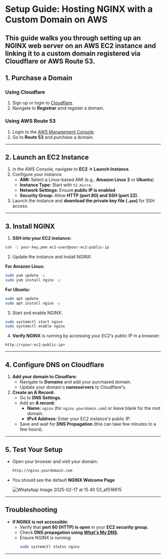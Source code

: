 # Setup Guide: Hosting NGINX with a Custom Domain on AWS

This guide walks you through setting up an **NGINX** web server on an **AWS EC2** instance and linking it to a **custom domain** registered via **Cloudflare** or **AWS Route 53**.
---

## 1. **Purchase a Domain** 
### Using Cloudfare
1. Sign up or login to [Cloudflare](https://www.cloudflare.com/).
2. Navigate to **Registrar** amd register a domain.

### **Using AWS Route 53**
1. Login to the [AWS Management Console](https://aws.amazon.com/console/).
2. Go to **Route 53** and purchase a domain.
---

## 2. **Launch an EC2 Instance**
1. in the AWS Console, navigate to **EC2 → Launch Instance**.
2. Configure your instance
   -  **AMI:** Select a Linux-based AMI (e.g., **Amazon Linux 2** or **Ubuntu**).
   -  **Instance Type:** Start with `t2.micro`.
   -  **Network Settings:** Ensure **public IP is enabled**
   -  **Security Group:** Allow **HTTP (port 80)  and SSH (port 22).**
3. Launch the instance and **download the private key file (`.pem`)** for SSH access.
---

## 3. **Install NGINX**
1. **SSH into your EC2 instance:**
  ```bash
  ssh -i your-key.pem ec2-user@your-ec2-public-ip

  ```
2. Update the instance and install NGINX:
   
**For Amazon Linux:**
```bash
sudo yum update -y
sudo yum install nginx -y
```

**For Ubuntu:**
```bash
sudo apt update
sudo apt install nginx -y
```

3. Start and enable NGINX:
```bash
sudo systemctl start nginx
sudo systemctl enable nginx
```

4. **Verify NGINX** is running by accessing your EC2's public IP in a browser:
```ccp
http://<your-ec2-public-ip>
```
---

## 4. **Configure DNS on Cloudflare**
1. **Add your domain to Cloudfare:**
     - Navigate to **Domains** and add your purchased domain.
     - Update your domain's **nameservers** to Cloudflare's.
2. **Create an A Record:**
     - Go to **DNS Settings.**
     - Add an **A record:**
          - **Name:** `nginx` (for `nginx.yourdomin.com`) or leave blank for the root domain.
          - **IPv4 Address:** Enter your EC2 instance's public IP.
     - Save and wait for **DNS Propagation** (this can take few minutes to a few hours).
  
---

## 5. Test Your Setup
- Open your browser and visit your domain:
  ```bash
  http://nginx.yourdomain.com
  ```
- You should see the default **NGINX Welcome Page**

  ![WhatsApp Image 2025-02-17 at 15 40 53_af516615](https://github.com/user-attachments/assets/7ea241d0-1377-45a4-9551-974b1b63b2fc)

---

## Troubleshooting
- **If NGINX is not accessible:**
     - Verify that **port 80 (HTTP) is open** in your **EC2 security group.**
     - Check **DNS propagation using [What's My DNS](https://www.whatsmydns.net/).**
     - Ensure NGINX is running:
       ```bash
       sudo systemctl status nginx

       ```

---


